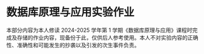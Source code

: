 # 数据库原理与应用实验作业

本部分内容为本人修读 2024-2025 学年第 1 学期《数据库原理与应用》课程时完成及存储的作业内容，现备份于此，仅供后人参考使用。本人不对实验内容的正确性、准确性和可能发生的抄袭以及引发的次生事件负责。
